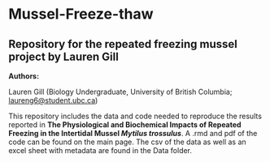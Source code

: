 # Mussel-Freeze-thaw
## Repository for the repeated freezing mussel project by Lauren Gill

__Authors:__

Lauren Gill (Biology Undergraduate, University of British Columbia; laureng6@student.ubc.ca)

This repository includes the data and code needed to reproduce the results reported in __The Physiological and Biochemical Impacts of Repeated Freezing in the Intertidal Mussel *Mytilus trossulus*__.  A .rmd and pdf of the code can be found on the main page.  The csv of the data as well as an excel sheet with metadata are found in the Data folder.